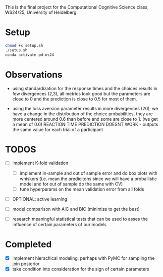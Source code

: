 This is the final project for the Computational Cognitive Science class, WS24/25, University of Heidelberg.

# Setup

```bash
chmod +x setup.sh
./setup.sh
conda activate pd-ws24
```

# Observations

- using standardization for the response times and the choices results in few divergences (2,3), all metrics look good but the parameters are close to 0 and the prediction is close to 0.5 for most of them.

- using the loss aversion parameter results in more divergences (20); we have a change in the distribution of the choice probabilities, they are more centered around 0.6 than before and some are close to 1. (we get a mean of 0.6)
REACTION TIME PREDICTION DOESNT WORK - outputs the same value for each trial of a participant


# TODOS

- [ ] implement K-fold validation
    - [ ] implement in-sample and out of sample error and do box plots with whiskers (i.e. mean the predicitons since we will have a probailistic model and for out of sample do the same with CV)
    - [ ] tune hyperparams on the mean validation error from all folds
- [ ] OPTIONAL: active learning
- [ ] model comparison with AIC and BIC (minimize to get the best)
- [ ] research meaningful statistical tests that can be used to asses the influence of certain parameters of our models


# Completed 

- [x] implement hierachical modeling, perhaps with PyMC for sampling the join posterior
- [x] take condition into consideration for the sign of certain parameters